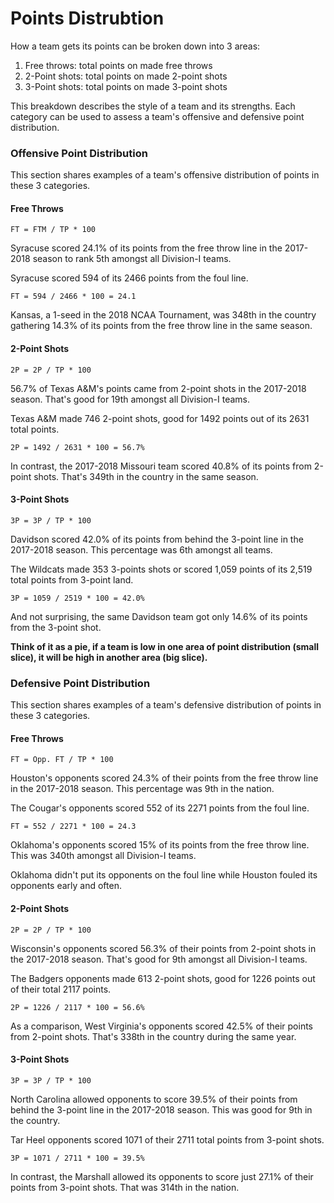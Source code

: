 # Points Distrubtion

How a team gets its points can be broken down into 3 areas:

1. Free throws: total points on made free throws
2. 2-Point shots: total points on made 2-point shots
3. 3-Point shots: total points on made 3-point shots

This breakdown describes the style of a team and its strengths. Each category can be used to assess a team's offensive and defensive point distribution.

### Offensive Point Distribution

This section shares examples of a team's offensive distribution of points in these 3 categories.

#### Free Throws

`FT = FTM / TP * 100`

Syracuse scored 24.1% of its points from the free throw line in the 2017-2018 season to rank 5th amongst all Division-I teams.

Syracuse scored 594 of its 2466 points from the foul line.

`FT = 594 / 2466 * 100 = 24.1`

Kansas, a 1-seed in the 2018 NCAA Tournament, was 348th in the country gathering 14.3% of its points from the free throw line in the same season.

#### 2-Point Shots

`2P = 2P / TP * 100`

56.7% of Texas A&M's points came from 2-point shots in the 2017-2018 season. That's good for 19th amongst all Division-I teams.

Texas A&M made 746 2-point shots, good for 1492 points out of its 2631 total points.

`2P = 1492 / 2631 * 100 = 56.7%`

In contrast, the 2017-2018 Missouri team scored 40.8% of its points from 2-point shots. That's 349th in the country in the same season.

#### 3-Point Shots

`3P = 3P / TP * 100`

Davidson scored 42.0% of its points from behind the 3-point line in the 2017-2018 season. This percentage was 6th amongst all teams.

The Wildcats made 353 3-points shots or scored 1,059 points of its 2,519 total points from 3-point land.

`3P = 1059 / 2519 * 100 = 42.0%`

And not surprising, the same Davidson team got only 14.6% of its points from the 3-point shot.

**Think of it as a pie, if a team is low in one area of point distribution \(small slice\), it will be high in another area \(big slice\).**

### Defensive Point Distribution

This section shares examples of a team's defensive distribution of points in these 3 categories.

#### Free Throws

`FT = Opp. FT / TP * 100`

Houston's opponents scored 24.3% of their points from the free throw line in the 2017-2018 season. This percentage was 9th in the nation.

The Cougar's opponents scored 552 of its 2271 points from the foul line.

`FT = 552 / 2271 * 100 = 24.3`

Oklahoma's opponents scored 15% of its points from the free throw line. This was 340th amongst all Division-I teams.

Oklahoma didn't put its opponents on the foul line while Houston fouled its opponents early and often.

#### 2-Point Shots

`2P = 2P / TP * 100`

Wisconsin's opponents scored 56.3% of their points from 2-point shots in the 2017-2018 season. That's good for 9th amongst all Division-I teams.

The Badgers opponents made 613 2-point shots, good for 1226 points out of their total 2117 points.

`2P = 1226 / 2117 * 100 = 56.6%`

As a comparison, West Virginia's opponents scored 42.5% of their points from 2-point shots. That's 338th in the country during the same year.

#### 3-Point Shots

`3P = 3P / TP * 100`

North Carolina allowed opponents to score 39.5% of their points from behind the 3-point line in the 2017-2018 season. This was good for 9th in the country.

Tar Heel opponents scored 1071 of their 2711 total points from 3-point shots.

`3P = 1071 / 2711 * 100 = 39.5%`

In contrast, the Marshall allowed its opponents to score just 27.1% of their points from 3-point shots. That was 314th in the nation.

